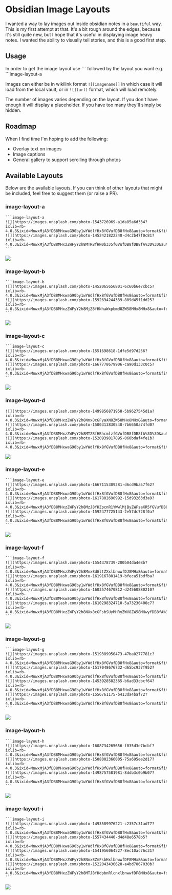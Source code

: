 # Obsidian Image Layouts

I wanted a way to lay images out inside obsidian notes in a `beautiful` way. This is my first attempt at that. It's a bit rough around the edges, because it's still quite new, but I hope that it's useful in displaying image heavy notes. I wanted the ability to visually tell stories, and this is a good first step.

## Usage

In order to get the image layout use \`\`\` followed by the layout you want e.g. \`\`\`image-layout-a

Images can either be in wikilink format `![[imagename]]` in which case it will load from the local vault, or in `![](url)` format, which will load remotely.

The number of images varies depending on the layout. If you don't have enough it will display a placeholder. If you have too many they'll simply be hidden.

## Roadmap

When I find time I'm hoping to add the following:

-   Overlay text on images
-   Image captions
-   General gallery to support scrolling through photos

## Available Layouts

Below are the available layouts. If you can think of other layouts that might be included, feel free to suggest them (or raise a PR).

### image-layout-a

    ```image-layout-a
    ![](https://images.unsplash.com/photo-1543726969-a1da85a6d334?ixlib=rb-4.0.3&ixid=MnwxMjA3fDB8MHxwaG90by1wYWdlfHx8fGVufDB8fHx8&auto=format&fit=crop&w=3636&q=80)
    ![](https://images.unsplash.com/photo-1452421822248-d4c2b47f0c81?ixlib=rb-4.0.3&ixid=MnwxMjA3fDB8MHxzZWFyY2h8MTR8fHN0b3J5fGVufDB8fDB8fA%3D%3D&auto=format&fit=crop&w=900&q=60)
    ```

![](docs/layout-a.png)

### image-layout-b

    ```image-layout-b
    ![](https://images.unsplash.com/photo-1452065656801-6c60b6e7cbc5?ixlib=rb-4.0.3&ixid=MnwxMjA3fDB8MHxwaG90by1wYWdlfHx8fGVufDB8fHx8&auto=format&fit=crop&w=3174&q=80)
    ![](https://images.unsplash.com/photo-1592634244339-809d45f1dd25?ixlib=rb-4.0.3&ixid=MnwxMjA3fDB8MHxzZWFyY2h8MjZ8fHNhaWxpbmd8ZW58MHx8MHx8&auto=format&fit=crop&w=900&q=60)
    ```

![](docs/layout-b.png)

### image-layout-c

    ```image-layout-c
    ![](https://images.unsplash.com/photo-1551698618-1dfe5d97d256?ixlib=rb-4.0.3&ixid=MnwxMjA3fDB8MHxwaG90by1wYWdlfHx8fGVufDB8fHx8&auto=format&fit=crop&w=3270&q=80)
    ![](https://images.unsplash.com/photo-1667778679906-ca90d133c0c5?ixlib=rb-4.0.3&ixid=MnwxMjA3fDB8MHxwaG90by1wYWdlfHx8fGVufDB8fHx8&auto=format&fit=crop&w=1587&q=80)
    ```

![](docs/layout-c.png)

### image-layout-d

```image-layout-d
![](https://images.unsplash.com/photo-1499856871958-5b9627545d1a?ixlib=rb-4.0.3&ixid=MnwxMjA3fDB8MHxzZWFyY2h8Nnx8cGFyaXN8ZW58MHx8MHx8&auto=format&fit=crop&w=900&q=60)
![](https://images.unsplash.com/photo-1500313830540-7b6650a74fd0?ixlib=rb-4.0.3&ixid=MnwxMjA3fDB8MHxzZWFyY2h8MTZ8fHBhcmlzfGVufDB8fDB8fA%3D%3D&auto=format&fit=crop&w=900&q=60)
![](https://images.unsplash.com/photo-1520939817895-060bdaf4fe1b?ixlib=rb-4.0.3&ixid=MnwxMjA3fDB8MHxwaG90by1wYWdlfHx8fGVufDB8fHx8&auto=format&fit=crop&w=3846&q=80)
```

![](docs/layout-d.png)

### image-layout-e

    ```image-layout-e
    ![](https://images.unsplash.com/photo-1667115309281-d6cd9ba57f62?ixlib=rb-4.0.3&ixid=MnwxMjA3fDB8MHxwaG90by1wYWdlfHx8fGVufDB8fHx8&auto=format&fit=crop&w=1964&q=80)
    ![](https://images.unsplash.com/photo-1617802690992-15d93263d3a9?ixlib=rb-4.0.3&ixid=MnwxMjA3fDB8MHxzZWFyY2h8MzJ8fHZpcnR1YWwlMjByZWFsaXR5fGVufDB8fDB8fA%3D%3D&auto=format&fit=crop&w=900&q=60)
    ![](https://images.unsplash.com/photo-1592477725143-2e57dc728f0a?ixlib=rb-4.0.3&ixid=MnwxMjA3fDB8MHxwaG90by1wYWdlfHx8fGVufDB8fHx8&auto=format&fit=crop&w=3206&q=80)
    ```

![](docs/layout-e.png)

### image-layout-f

    ```image-layout-f
    ![](https://images.unsplash.com/photo-1554378739-200b04da4e8b?ixlib=rb-4.0.3&ixid=MnwxMjA3fDB8MHxzZWFyY2h8Mnx8dGltZXxlbnwwfDJ8MHx8&auto=format&fit=crop&w=900&q=60)
    ![](https://images.unsplash.com/photo-1619167801419-bfeca51bdfba?ixlib=rb-4.0.3&ixid=MnwxMjA3fDB8MHxwaG90by1wYWdlfHx8fGVufDB8fHx8&auto=format&fit=crop&w=2360&q=80)
    ![](https://images.unsplash.com/photo-1603574670812-d24560880210?ixlib=rb-4.0.3&ixid=MnwxMjA3fDB8MHxwaG90by1wYWdlfHx8fGVufDB8fHx8&auto=format&fit=crop&w=2360&q=80)
    ![](https://images.unsplash.com/photo-1610298324710-5a73230400c7?ixlib=rb-4.0.3&ixid=MnwxMjA3fDB8MHxzZWFyY2h8NXx8cGFsbSUyMHRyZWV8ZW58MHwyfDB8fA%3D%3D&auto=format&fit=crop&w=900&q=60)
    ```

![](docs/layout-f.png)

### image-layout-g

    ```image-layout-g
    ![](https://images.unsplash.com/photo-1519389950473-47ba0277781c?ixlib=rb-4.0.3&ixid=MnwxMjA3fDB8MHxwaG90by1wYWdlfHx8fGVufDB8fHx8&auto=format&fit=crop&w=3270&q=80)
    ![](https://images.unsplash.com/photo-1517048676732-d65bc937f952?ixlib=rb-4.0.3&ixid=MnwxMjA3fDB8MHxwaG90by1wYWdlfHx8fGVufDB8fHx8&auto=format&fit=crop&w=3270&q=80)
    ![](https://images.unsplash.com/photo-1453928582365-b6ad33cbcf64?ixlib=rb-4.0.3&ixid=MnwxMjA3fDB8MHxwaG90by1wYWdlfHx8fGVufDB8fHx8&auto=format&fit=crop&w=3546&q=80)
    ![](https://images.unsplash.com/photo-1556761175-b413da4baf72?ixlib=rb-4.0.3&ixid=MnwxMjA3fDB8MHxwaG90by1wYWdlfHx8fGVufDB8fHx8&auto=format&fit=crop&w=3174&q=80)
    ```

![](docs/layout-g.png)

### image-layout-h

    ```image-layout-h
    ![](https://images.unsplash.com/photo-1608734265656-f035d3e7bcbf?ixlib=rb-4.0.3&ixid=MnwxMjA3fDB8MHxwaG90by1wYWdlfHx8fGVufDB8fHx8&auto=format&fit=crop&w=1587&q=80)
    ![](https://images.unsplash.com/photo-1508002366005-75a695ee2d17?ixlib=rb-4.0.3&ixid=MnwxMjA3fDB8MHxwaG90by1wYWdlfHx8fGVufDB8fHx8&auto=format&fit=crop&w=1568&q=80)
    ![](https://images.unsplash.com/photo-1498757581981-8ddb3c0b9b07?ixlib=rb-4.0.3&ixid=MnwxMjA3fDB8MHxwaG90by1wYWdlfHx8fGVufDB8fHx8&auto=format&fit=crop&w=1588&q=80)
    ```

![](docs/layout-h.png)

### image-layout-i

    ```image-layout-i
    ![](https://images.unsplash.com/photo-1493589976221-c2357c31ad77?ixlib=rb-4.0.3&ixid=MnwxMjA3fDB8MHxwaG90by1wYWdlfHx8fGVufDB8fHx8&auto=format&fit=crop&w=1587&q=80)
    ![](https://images.unsplash.com/photo-1557434440-d4d48e6578b5?ixlib=rb-4.0.3&ixid=MnwxMjA3fDB8MHxwaG90by1wYWdlfHx8fGVufDB8fHx8&auto=format&fit=crop&w=1635&q=80)
    ![](https://images.unsplash.com/photo-1541956064527-8ec10ac76c31?ixlib=rb-4.0.3&ixid=MnwxMjA3fDB8MHxzZWFyY2h8Nnx8ZmFsbHxlbnwwfDF8MHx8&auto=format&fit=crop&w=900&q=60)
    ![](https://images.unsplash.com/photo-1522043436628-a4bd7867030b?ixlib=rb-4.0.3&ixid=MnwxMjA3fDB8MHxzZWFyY2h8MTJ8fHdpbnRlcnxlbnwwfDF8MHx8&auto=format&fit=crop&w=900&q=60)
    ```

![](docs/layout-i.png)
